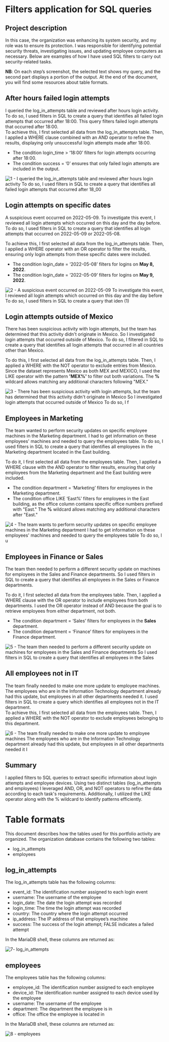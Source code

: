# Filters application for SQL queries

## Project description

In this case, the organization was enhancing its system security, and my role was to ensure its protection. I was responsible for identifying potential security threats, investigating issues, and updating employee computers as necessary. Below are examples of how I have used SQL filters to carry out security-related tasks.

**NB**: On each step’s screenshot, the selected text shows my query, and the second part displays a portion of the output. At the end of the document, you will find some resources about table formats.

## After hours failed login attempts

I queried the log\_in\_attempts table and reviewed after hours login activity. To do so, I used filters in SQL to create a query that identifies all failed login attempts that occurred after 18:00. This query filters failed login attempts that occurred after 18:00.  
To achieve this, I first selected all data from the log\_in\_attempts table. Then, I applied a WHERE clause combined with an AND operator to refine the results, displaying only unsuccessful login attempts made after 18:00.

* The condition login\_time \> ‘18:00’ filters for login attempts occurring after 18:00.  
* The condition success \= ‘0’ ensures that only failed login attempts are included in the output.

![1 - I queried the log_in_attempts table and reviewed after hours login activity  To do so, I used filters in SQL to create a query that identifies all failed login attempts that occurred after 18_00](https://github.com/user-attachments/assets/518d34e3-9e11-41d8-b23a-4d42c045f98c)



## Login attempts on specific dates

A suspicious event occurred on 2022-05-09. To investigate this event, I reviewed all login attempts which occurred on this day and the day before. To do so, I used filters in SQL to create a query that identifies all login attempts that occurred on 2022-05-09 or 2022-05-08. 

To achieve this, I first selected all data from the log\_in\_attempts table. Then, I applied a WHERE operator with an OR operator to filter the results, ensuring only login attempts from these specific dates were included.

* The condition login\_date \= ‘2022-05-08’ filters for logins on **May 8, 2022**.  
* The condition login\_date \= ‘2022-05-09’ filters for logins on **May 9, 2022**.

![2 - A suspicious event occurred on 2022-05-09  To investigate this event, I reviewed all login attempts which occurred on this day and the day before  To do so, I used filters in SQL to create a query that iden (1)](https://github.com/user-attachments/assets/25d99bec-b15f-4438-b8b7-5b5eaef75503)


## Login attempts outside of Mexico

There has been suspicious activity with login attempts, but the team has determined that this activity didn't originate in Mexico. So I investigated login attempts that occurred outside of Mexico. To do so, I filtered in SQL to create a query that identifies all login attempts that occurred in all countries other than Mexico.

To do this, I first selected all data from the log\_in\_attempts table. Then, I applied a WHERE with the NOT operator to exclude entries from Mexico. Since the dataset represents Mexico as both MEX and MEXICO, I used the LIKE operator with the pattern **'**MEX%**'** to filter out both variations. The **%** wildcard allows matching any additional characters following "MEX."

![3 - There has been suspicious activity with login attempts, but the team has determined that this activity didn't originate in Mexico  So I investigated login attempts that occurred outside of Mexico  To do so, I f](https://github.com/user-attachments/assets/e99158d6-e505-4685-ad2a-c93596ce1cbf)



## Employees in Marketing

The team wanted to perform security updates on specific employee machines in the Marketing department. I had to get information on these employees' machines and needed to query the employees table. To do so, I used filters in SQL to create a query that identifies all employees in the Marketing department located in the East building.

To do it, I first selected all data from the employees table. Then, I applied a WHERE clause with the AND operator to filter results, ensuring that only employees from the Marketing department and the East building were included.

* The condition department \= ‘Marketing’ filters for employees in the Marketing department.  
* The condition office LIKE ‘East%’ filters for employees in the East building, as the office column contains specific office numbers prefixed with "East." The **%** wildcard allows matching any additional characters after "East."

![4 - The team wants to perform security updates on specific employee machines in the Marketing department  I had to get information on these employees' machines and needed to query the employees table  To do so, I u](https://github.com/user-attachments/assets/dd1a3d39-9bf1-4cf7-b704-0e5664e2b8f3)



## Employees in Finance or Sales

The team then needed to perform a different security update on machines for employees in the Sales and Finance departments. So I used filters in SQL to create a query that identifies all employees in the Sales or Finance departments. 

To do it, I first selected all data from the employees table. Then, I applied a WHERE clause with the OR operator to include employees from both departments. I used the OR operator instead of AND because the goal is to retrieve employees from either department, not both.

* The condition department \= ‘Sales’ filters for employees in the **Sales** department.  
* The condition department \= ‘Finance’ filters for employees in the Finance department.

![5 - The team then needed to perform a different security update on machines for employees in the Sales and Finance departments  So I used filters in SQL to create a query that identifies all employees in the Sales ](https://github.com/user-attachments/assets/4588b0ed-15df-433a-97a3-76086c45cab1)


## All employees not in IT

The team finally needed to make one more update to employee machines. The employees who are in the Information Technology department already had this update, but employees in all other departments needed it. I used filters in SQL to create a query which identifies all employees not in the IT department.  
To achieve this, I first selected all data from the employees table. Then, I applied a WHERE with the NOT operator to exclude employees belonging to this department.

![6 - The team finally needed to make one more update to employee machines  The employees who are in the Information Technology department already had this update, but employees in all other departments needed it  I ](https://github.com/user-attachments/assets/1c12956a-2362-431e-95b7-8e97a57e3908)


## Summary

I applied filters to SQL queries to extract specific information about login attempts and employee devices. Using two distinct tables (log\_in\_attempts and employees) I leveraged AND, OR, and NOT operators to refine the data according to each task's requirements. Additionally, I utilized the LIKE operator along with the % wildcard to identify patterns efficiently.

# Table formats

This document describes how the tables used for this portfolio activity are organized. The organization database contains the following two tables: 

* log\_in\_attempts  
* employees

## log\_in\_attempts

The log\_in\_attempts table has the following columns:

* event\_id: The identification number assigned to each login event  
* username: The username of the employee  
* login\_date: The date the login attempt was recorded  
* login\_time: The time the login attempt was recorded  
* country: The country where the login attempt occurred  
* ip\_address: The IP address of that employee’s machine  
* success: The success of the login attempt; FALSE indicates a failed attempt

In the MariaDB shell, these columns are returned as:

![7- log_in_attempts](https://github.com/user-attachments/assets/e9b2fbe1-3a7e-432f-b8ff-2eb6b789df8c)


## employees

The employees table has the following columns:

* employee\_id: The identification number assigned to each employee  
* device\_id: The identification number assigned to each device used by the employee  
* username: The username of the employee  
* department: The department the employee is in  
* office: The office the employee is located in

In the MariaDB shell, these columns are returned as:

![8 - employees](https://github.com/user-attachments/assets/e8795a9e-4bbb-4fee-80bd-925101a7b45c)
